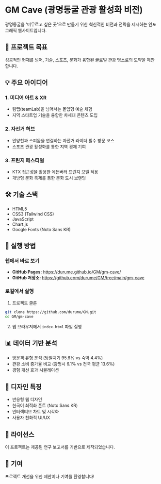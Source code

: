 # GM Cave (광명동굴 관광 활성화 비전)

광명동굴을 '머무르고 싶은 곳'으로 만들기 위한 혁신적인 비전과 전략을 제시하는 인포그래픽 웹사이트입니다.

## 🎯 프로젝트 목표

성공적인 현재를 넘어, 기술, 스포츠, 문화가 융합된 글로벌 관광 명소로의 도약을 제안합니다.

## 💡 주요 아이디어

### 1. 미디어 아트 & XR
- 팀랩(teamLab)을 넘어서는 몰입형 예술 체험
- 지역 스타트업 기술을 융합한 차세대 콘텐츠 도입

### 2. 자전거 허브
- 안양천과 스피돔을 연결하는 자전거 라이더 필수 방문 코스
- 스포츠 관광 활성화를 통한 지역 경제 기여

### 3. 프린지 페스티벌
- KTX 접근성을 활용한 에든버러 프린지 모델 적용
- 개방형 문화 축제를 통한 문화 도시 브랜딩

## 🛠️ 기술 스택

- HTML5
- CSS3 (Tailwind CSS)
- JavaScript
- Chart.js
- Google Fonts (Noto Sans KR)

## 🚀 실행 방법

### 웹에서 바로 보기
- **GitHub Pages:** https://durume.github.io/GM/gm-cave/
- **GitHub 저장소:** https://github.com/durume/GM/tree/main/gm-cave

### 로컬에서 실행
1. 프로젝트 클론
```bash
git clone https://github.com/durume/GM.git
cd GM/gm-cave
```

2. 웹 브라우저에서 `index.html` 파일 실행

## 📊 데이터 기반 분석

- 방문객 유형 분석 (당일치기 95.6% vs 숙박 4.4%)
- 관광 소비 증가율 비교 (광명시 6.1% vs 전국 평균 13.6%)
- 경험 개선 효과 시뮬레이션

## 🎨 디자인 특징

- 반응형 웹 디자인
- 한국어 최적화 폰트 (Noto Sans KR)
- 인터랙티브 차트 및 시각화
- 사용자 친화적 UI/UX

## 📝 라이선스

이 프로젝트는 제공된 연구 보고서를 기반으로 제작되었습니다.

## 🤝 기여

프로젝트 개선을 위한 제안이나 기여를 환영합니다!
